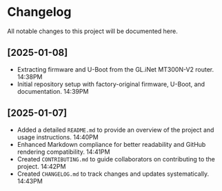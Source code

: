 # Changelog

All notable changes to this project will be documented here.

## [2025-01-08]

- Extracting firmware and U-Boot from the GL.iNet MT300N-V2 router. 14:38PM  
- Initial repository setup with factory-original firmware, U-Boot, and documentation. 14:39PM  

## [2025-01-07]

- Added a detailed `README.md` to provide an overview of the project and usage instructions. 14:40PM  
- Enhanced Markdown compliance for better readability and GitHub rendering compatibility. 14:41PM  
- Created `CONTRIBUTING.md` to guide collaborators on contributing to the project. 14:42PM  
- Created `CHANGELOG.md` to track changes and updates systematically. 14:43PM  
